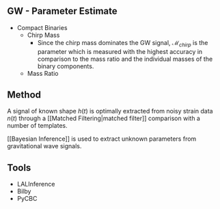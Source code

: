 ## GW - Parameter Estimate

- Compact Binaries
	- Chirp Mass
		- Since the chirp mass dominates the GW signal, $\mathcal{M}_{chirp}$ is the parameter which is measured with the highest accuracy in comparison to the mass ratio and the individual masses of the binary components.
	- Mass Ratio

## Method

A signal of known shape $h(t)$ is optimally extracted from noisy strain data $n(t)$ through a [[Matched Filtering|matched filter]] comparison with a number of templates.

[[Bayesian Inference]] is used to extract unknown parameters from gravitational wave signals.

## Tools

- LALInference
- Bilby
- PyCBC

